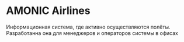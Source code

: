 # AMONIC Airlines
 Информационная система, где активно осуществляются полёты. Разработанна она для менеджеров и операторов системы в офисах 
